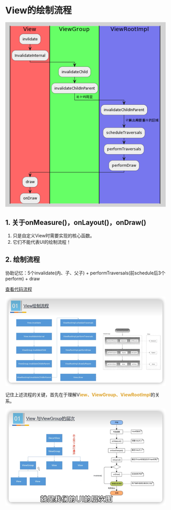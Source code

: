 # View的绘制流程


![](img/20231013180242.png)

## 1. 关于onMeasure()，onLayout()，onDraw()

1. 只是自定义View时需要实现的核心函数。
2. 它们不能代表UI的绘制流程！

## 2. 绘制流程

协助记忆：5个invalidate(内、子、父子) + performTraversals(前schedule后3个perform) + draw

[查看代码流程](doc/View的绘制流程.md)

![](img/5ae468eb.png)


记住上述流程的关键，首先在于理解V<font color=#dea32c>**iew、ViewGroup、ViewRootImpl**</font>的关系。

![](img/1cdca63e.png)

